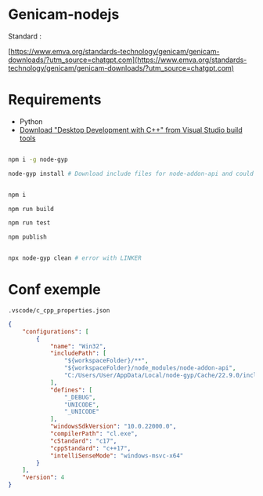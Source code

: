 # Genicam-nodejs

Standard : 

[https://www.emva.org/standards-technology/genicam/genicam-downloads/?utm_source=chatgpt.com](https://www.emva.org/standards-technology/genicam/genicam-downloads/?utm_source=chatgpt.com)


# Requirements
- Python 
- [Download "Desktop Development with C++" from Visual Studio build tools](https://visualstudio.microsoft.com/visual-cpp-build-tools/)


```` bash

npm i -g node-gyp

node-gyp install # Download include files for node-addon-api and could be use in VSCODE config "C:/Users/User/AppData/Local/node-gyp/Cache/22.9.0/include/node"


npm i 

npm run build

npm run test

npm publish


npx node-gyp clean # error with LINKER

````


# Conf exemple

`.vscode/c_cpp_properties.json`

```` json
{
    "configurations": [
        {
            "name": "Win32",
            "includePath": [
                "${workspaceFolder}/**",
                "${workspaceFolder}/node_modules/node-addon-api",
                "C:/Users/User/AppData/Local/node-gyp/Cache/22.9.0/include/node"
            ], 
            "defines": [
                "_DEBUG",
                "UNICODE",
                "_UNICODE"
            ],
            "windowsSdkVersion": "10.0.22000.0",
            "compilerPath": "cl.exe",
            "cStandard": "c17",
            "cppStandard": "c++17",
            "intelliSenseMode": "windows-msvc-x64"
        }
    ],
    "version": 4
}

````